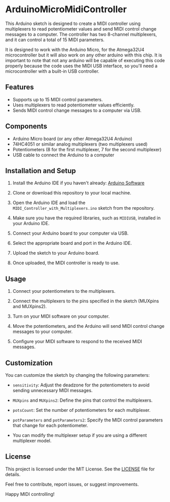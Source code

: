 # ArduinoMicroMidiController

This Arduino sketch is designed to create a MIDI controller using multiplexers to read potentiometer values and send MIDI control change messages to a computer. The controller has two 8-channel multiplexers, and it can control a total of 15 MIDI parameters.

It is designed to work with the Arduino Micro, for the Atmega32U4 microcontroller but it will also work on any other arduino with this chip. It is important to note that not any arduino will be capable of executing this code properly because the code uses the MIDI USB interface, so you'll need a microcontroller with a built-in USB controller.

## Features

- Supports up to 15 MIDI control parameters.
- Uses multiplexers to read potentiometer values efficiently.
- Sends MIDI control change messages to a computer via USB.

## Components

- Arduino Micro board (or any other Atmega32U4 Arduino)
- 74HC4051 or similar analog multiplexers (two multiplexers used)
- Potentiometers (8 for the first multiplexer, 7 for the second multiplexer)
- USB cable to connect the Arduino to a computer

## Installation and Setup

1. Install the Arduino IDE if you haven't already: [Arduino Software](https://www.arduino.cc/en/software)

2. Clone or download this repository to your local machine.

3. Open the Arduino IDE and load the `MIDI_Controller_with_Multiplexers.ino` sketch from the repository.

4. Make sure you have the required libraries, such as `MIDIUSB`, installed in your Arduino IDE.

5. Connect your Arduino board to your computer via USB.

6. Select the appropriate board and port in the Arduino IDE.

7. Upload the sketch to your Arduino board.

8. Once uploaded, the MIDI controller is ready to use.

## Usage

1. Connect your potentiometers to the multiplexers.

2. Connect the multiplexers to the pins specified in the sketch (MUXpins and MUXpins2).

3. Turn on your MIDI software on your computer.

4. Move the potentiometers, and the Arduino will send MIDI control change messages to your computer.

5. Configure your MIDI software to respond to the received MIDI messages.

## Customization

You can customize the sketch by changing the following parameters:

- `sensitivity`: Adjust the deadzone for the potentiometers to avoid sending unnecessary MIDI messages.

- `MUXpins` and `MUXpins2`: Define the pins that control the multiplexers.

- `potsCount`: Set the number of potentiometers for each multiplexer.

- `potParameters` and `potParameters2`: Specify the MIDI control parameters that change for each potentiometer.

- You can modify the multiplexer setup if you are using a different multiplexer model.

## License

This project is licensed under the MIT License. See the [LICENSE](LICENSE) file for details.

Feel free to contribute, report issues, or suggest improvements.

Happy MIDI controlling!
